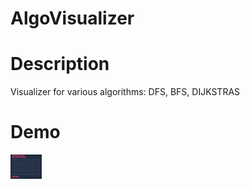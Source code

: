 # AlgoVisualizer
# Description
Visualizer for various algorithms: DFS, BFS, DIJKSTRAS
# Demo

<img src = "images/blank.png" width="50"> 
